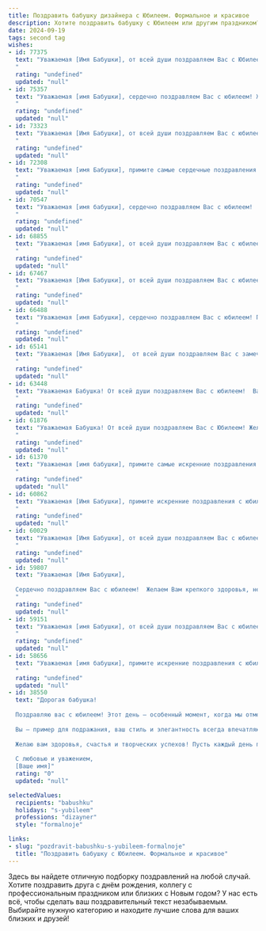 ```yaml
---
title: Поздравить бабушку дизайнера с Юбилеем. Формальное и красивое
description: Хотите поздравить бабушку с Юбилеем или другим праздником? Наш ИИ создаст незабываемое поздравление, а вы обязательно выделитесь среди других.  
date: 2024-09-19
tags: second tag
wishes:
- id: 77375
  text: "Уважаемая [Имя Бабушки], от всей души поздравляем Вас с Юбилеем! Ваша творческая душа и талант дизайнера всегда вдохновляли и радовали окружающих. Желаем Вам крепкого здоровья, неиссякаемой энергии, новых творческих свершений и бесконечного счастья!
  "
  rating: "undefined"
  updated: "null"
- id: 75357
  text: "Уважаемая [имя Бабушки], сердечно поздравляем Вас с юбилеем! Желаем Вам крепкого здоровья, неиссякаемой энергии и творческого вдохновения. Пусть Ваш талант дизайнера продолжает радовать мир яркими идеями и прекрасными творениями. Счастья, любви и благополучия Вам в этот знаменательный день!
  "
  rating: "undefined"
  updated: "null"
- id: 73323
  text: "Уважаемая [Имя Бабушки], от всей души поздравляем Вас с юбилеем! Ваша творческая натура и талант дизайнера всегда восхищали нас! Желаем Вам крепкого здоровья, вдохновения, новых блестящих идей и счастливых моментов в жизни!
  "
  rating: "undefined"
  updated: "null"
- id: 72308
  text: "Уважаемая [имя Бабушки], примите самые сердечные поздравления с юбилеем! Ваша творческая душа и талант дизайнера вдохновляют всех, кто вас знает. Желаем Вам крепкого здоровья, неиссякаемого вдохновения и  радости от каждого прожитого дня!
  "
  rating: "undefined"
  updated: "null"
- id: 70547
  text: "Уважаемая [имя бабушки], сердечно поздравляем Вас с юбилеем!  Желаем долгих лет жизни, крепкого здоровья, творческого вдохновения и бесконечного потока новых идей  в Вашей любимой профессии дизайнера. Пусть Ваша жизнь будет наполнена красотой, радостью и теплом. С днем рождения!
  "
  rating: "undefined"
  updated: "null"
- id: 68855
  text: "Уважаемая [имя Бабушки], от всей души поздравляем Вас с юбилеем! Ваш талант дизайнера вдохновляет нас на протяжении многих лет, а Ваша креативность и чувство стиля остаются для нас эталоном. Желаем Вам крепкого здоровья, творческих успехов и  радости в каждом дне!
  "
  rating: "undefined"
  updated: "null"
- id: 67467
  text: "Уважаемая [Имя Бабушки], от всей души поздравляем Вас с юбилеем! Пусть Ваша жизнь, полная творческих идей и ярких красок, как полотна, созданные Вашими руками, будет долгой, счастливой и наполненной нежностью и любовью!
  "
  rating: "undefined"
  updated: "null"
- id: 66488
  text: "Уважаемая [имя Бабушки], сердечно поздравляем Вас с юбилеем! Пусть Ваша жизнь, полная ярких красок и творческих идей, будет такой же прекрасной, как Ваши дизайнерские работы. Желаем Вам крепкого здоровья, неиссякаемого вдохновения и много-много счастливых лет!
  "
  rating: "undefined"
  updated: "null"
- id: 65141
  text: "Уважаемая [Имя Бабушки],  от всей души поздравляем Вас с замечательным юбилеем!  Ваши талант, творческий подход и  опыт, воплощенные в дизайне,  вдохновляют многих.  Желаем Вам  здоровья,  радости,  творческих  успехов  и  счастья  на долгие годы!
  "
  rating: "undefined"
  updated: "null"
- id: 63448
  text: "Уважаемая Бабушка! От всей души поздравляем Вас с юбилеем!  Ваша творческая натура, талант дизайнера и неугасаемый оптимизм вдохновляют всех вокруг. Мы желаем Вам крепкого здоровья, неиссякаемого вдохновения и  многих лет счастливой и творческой жизни!
  "
  rating: "undefined"
  updated: "null"
- id: 61876
  text: "Уважаемая Бабушка! От всей души поздравляем Вас с Юбилеем! Желаем Вам крепкого здоровья, неиссякаемого оптимизма и вдохновения, пусть каждый день будет наполнен яркими красками и творческими проектами.  Ваша  профессия дизайнера - это не просто работа, а истинное призвание,  и мы всегда восхищаемся Вашим талантом и  вниманием к деталям.  С днем рождения, дорогая Бабушка!
  "
  rating: "undefined"
  updated: "null"
- id: 61370
  text: "Уважаемая [имя бабушки], примите самые искренние поздравления с юбилеем!  Ваше творчество и талант дизайнера всегда восхищали нас, а Ваша жизненная мудрость и теплота – бесценны. Желаем Вам крепкого здоровья, вдохновения и радости в каждом дне. Пусть этот юбилей станет новым началом для новых творческих свершений!
  "
  rating: "undefined"
  updated: "null"
- id: 60862
  text: "Уважаемая [Имя Бабушки], примите искренние поздравления с юбилеем!  Ваша жизнь – это яркая палитра творческих идей, воплощенных талантом дизайнера. Желаем Вам  бесконечной энергии, вдохновения и  радости в каждом дне!
  "
  rating: "undefined"
  updated: "null"
- id: 60029
  text: "Уважаемая [Имя Бабушки], от всей души поздравляем Вас с юбилеем! Желаем Вам крепкого здоровья, неиссякаемой энергии и вдохновения. Пусть Ваше талантливое сердце дизайнера всегда бьется в такт красоте и гармонии. Счастья Вам, добра и благополучия!
  "
  rating: "undefined"
  updated: "null"
- id: 59807
  text: "Уважаемая [Имя Бабушки],
  
  Сердечно поздравляем Вас с юбилеем!  Желаем Вам крепкого здоровья, неиссякаемой энергии и творческого вдохновения! Пусть Ваш богатый опыт и талант дизайнера продолжают радовать и вдохновлять всех вокруг, а жизнь будет наполнена яркими красками и счастливыми моментами.
  "
  rating: "undefined"
  updated: "null"
- id: 59151
  text: "Уважаемая [имя Бабушки], от всей души поздравляем Вас с юбилеем!  Желаем Вам крепкого здоровья, неиссякаемой энергии,  творческих успехов в Вашей любимой профессии дизайнера и  радости от каждого прожитого дня!
  "
  rating: "undefined"
  updated: "null"
- id: 58656
  text: "Уважаемая [имя бабушки], примите искренние поздравления с юбилеем!  Ваша яркая индивидуальность, талант дизайнера и неизменная творческая энергия вдохновляют нас уже долгие годы. Желаем Вам крепкого здоровья, благополучия и неиссякаемого вдохновения для новых творческих свершений!
  "
  rating: "undefined"
  updated: "null"
- id: 38550
  text: "Дорогая бабушка!
  
  Поздравляю вас с юбилеем! Этот день — особенный момент, когда мы отмечаем не только ваше жизненное достижение, но и ту невероятную мудрость, тепло и заботу, которые вы щедро дарите всем нам. Ваш талант дизайнера вдохновляет, а ваш творческий подход к жизни наполняет нас новыми идеями и впечатлениями.
  
  Вы — пример для подражания, ваш стиль и элегантность всегда впечатляют. С каждым годом ваша энергия и жизненный оптимизм лишь усиливаются, и это вселяет уверенность в том, что впереди у вас еще много ярких и незабываемых моментов.
  
  Желаю вам здоровья, счастья и творческих успехов! Пусть каждый день приносит вам радость, а задуманные проекты воплощаются в жизнь с легкостью и вдохновением.
  
  С любовью и уважением,
  [Ваше имя]"
  rating: "0"
  updated: "null"

selectedValues:
  recipients: "babushku"
  holidays: "s-yubileem"
  professions: "dizayner"
  style: "formalnoje"

links:
- slug: "pozdravit-babushku-s-yubileem-formalnoje"
  title: "Поздравить бабушку с Юбилеем. Формальное и красивое"
---
```


Здесь вы найдете отличную подборку поздравлений на любой случай. 
Хотите поздравить друга с днём рождения, коллегу с профессиональным праздником или близких с Новым годом? У нас есть всё, чтобы сделать ваш поздравительный текст незабываемым. Выбирайте нужную категорию и находите лучшие слова для ваших близких и друзей!
